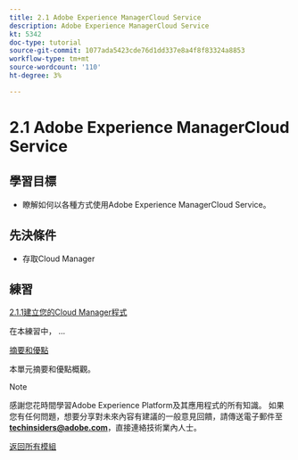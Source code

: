```yaml
---
title: 2.1 Adobe Experience ManagerCloud Service
description: Adobe Experience ManagerCloud Service
kt: 5342
doc-type: tutorial
source-git-commit: 1077ada5423cde76d1dd337e8a4f8f83324a8853
workflow-type: tm+mt
source-wordcount: '110'
ht-degree: 3%

---
```


# 2.1 Adobe Experience ManagerCloud Service

## 學習目標

- 瞭解如何以各種方式使用Adobe Experience ManagerCloud Service。

## 先決條件

- 存取Cloud Manager

## 練習

[2.1.1建立您的Cloud Manager程式](./ex1.md)

在本練習中， ...

[摘要和優點](./summary.md)

本單元摘要和優點概觀。

>[!NOTE]
>
>感謝您花時間學習Adobe Experience Platform及其應用程式的所有知識。 如果您有任何問題，想要分享對未來內容有建議的一般意見回饋，請傳送電子郵件至&#x200B;**techinsiders@adobe.com**，直接連絡技術業內人士。

[返回所有模組](../../../overview.md)
